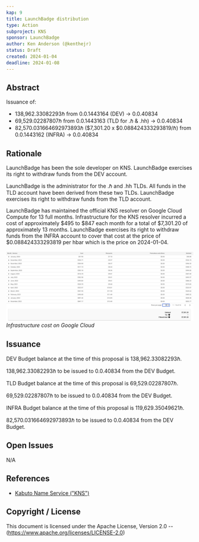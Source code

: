 ```yaml
---
kap: 9
title: LaunchBadge distribution
type: Action
subproject: KNS
sponsor: LaunchBadge
author: Ken Anderson (@kenthejr)
status: Draft
created: 2024-01-04
deadline: 2024-01-08
---
```


## Abstract

Issuance of:

- 138,962.33082293ℏ from 0.0.1443164 (DEV) -> 0.0.40834
- 69,529.02287807ℏ from 0.0.1443163 (TLD for .ℏ & .hh) -> 0.0.40834
- 82,570.031664692973893ℏ ($7,301.20 x $0.088424333293819/ℏ) from 0.0.1443162 (INFRA) -> 0.0.40834

## Rationale

LaunchBadge has been the sole developer on KNS. LaunchBadge exercises its right to withdraw funds from the DEV account.

LaunchBadge is the administrator for the .ℏ and .hh TLDs. All funds in the TLD account have been derived from these two TLDs. LaunchBadge exercises its right to withdraw funds from the TLD account.

LaunchBadge has maintained the official KNS resolver on Google Cloud Compute for 13 full months. Infrastructure for the KNS resolver incurred a cost of approximately $495 to $847 each month for a total of $7,301.20 of approximately 13 months. LaunchBadge exercises its right to withdraw funds from the INFRA account to cover that cost at the price of $0.088424333293819 per hbar which is the price on 2024-01-04.

![Resolver Infrastructure Cost](../aux/kap-9/kap-9-1.png)
_Infrastructure cost on Google Cloud_

## Issuance

DEV Budget balance at the time of this proposal is 138,962.33082293ℏ.

138,962.33082293ℏ to be issued to 0.0.40834 from the DEV Budget.

TLD Budget balance at the time of this proposal is 69,529.02287807ℏ.

69,529.02287807ℏ to be issued to 0.0.40834 from the DEV Budget.

INFRA Budget balance at the time of this proposal is 119,629.35049621ℏ.

82,570.031664692973893ℏ to be issued to 0.0.40834 from the DEV Budget.

## Open Issues

N/A

## References

- [Kabuto Name Service ("KNS")](https://kabuto.sh/)

## Copyright / License

This document is licensed under the Apache License, Version 2.0 -- (<https://www.apache.org/licenses/LICENSE-2.0>)
